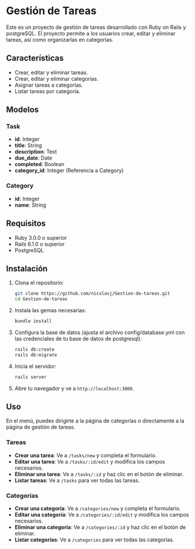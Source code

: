 
# Gestión de Tareas

Este es un proyecto de gestión de tareas desarrollado con Ruby on Rails y postgreSQL. El proyecto permite a los usuarios crear, editar y eliminar tareas, así como organizarlas en categorías.

## Características

- Crear, editar y eliminar tareas.
- Crear, editar y eliminar categorías.
- Asignar tareas a categorías.
- Listar tareas por categoría.

## Modelos

### Task

- **id**: Integer
- **title**: String
- **description**: Text
- **due_date**: Date
- **completed**: Boolean
- **category_id**: Integer (Referencia a Category)

### Category

- **id**: Integer
- **name**: String

## Requisitos

- Ruby 3.0.0 o superior
- Rails 6.1.0 o superior
- PostgreSQL

## Instalación

1. Clona el repositorio:

    ```sh
    git clone https://github.com/nicxlasj/Gestion-de-tareas.git
    cd Gestion-de-tareas
    ```

2. Instala las gemas necesarias:

    ```sh
    bundle install
    ```

3. Configura la base de datos (ajusta el archivo config/database.yml con las credenciales de tu base de datos de postgresql):

    ```sh
    rails db:create
    rails db:migrate
    ```

4. Inicia el servidor:

    ```sh
    rails server
    ```

5. Abre tu navegador y ve a `http://localhost:3000`.

## Uso

En el menú, puedes dirigirte a la página de categorías o directamente a la página de gestión de tareas.

### Tareas

- **Crear una tarea**: Ve a `/tasks/new` y completa el formulario.
- **Editar una tarea**: Ve a `/tasks/:id/edit` y modifica los campos necesarios.
- **Eliminar una tarea**: Ve a `/tasks/:id` y haz clic en el botón de eliminar.
- **Listar tareas**: Ve a `/tasks` para ver todas las tareas.

### Categorías

- **Crear una categoría**: Ve a `/categories/new` y completa el formulario.
- **Editar una categoría**: Ve a `/categories/:id/edit` y modifica los campos necesarios.
- **Eliminar una categoría**: Ve a `/categories/:id` y haz clic en el botón de eliminar.
- **Listar categorías**: Ve a `/categories` para ver todas las categorías.


